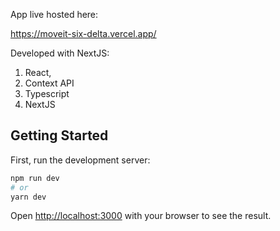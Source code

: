 App live hosted here:

https://moveit-six-delta.vercel.app/

Developed with NextJS:

1) React,
2) Context API
3) Typescript
4) NextJS


## Getting Started

First, run the development server:

```bash
npm run dev
# or
yarn dev
```

Open [http://localhost:3000](http://localhost:3000) with your browser to see the result.
